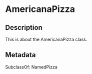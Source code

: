 # AmericanaPizza

## Description

This is about the AmericanaPizza class.

## Metadata

SubclassOf: NamedPizza

